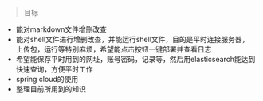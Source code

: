 >目标
 - 能对markdown文件增删改查
 - 能对shell文件进行增删改查，并能运行shell文件，目的是平时连接服务器，上传包，运行等特别麻烦，希望能点击按钮一键部署并查看日志
 - 希望能保存平时用到的网址，账号密码，记录等，然后用elasticsearch能达到快速查询，方便平时工作
 - spring cloud的使用
 - 整理目前所用到的知识